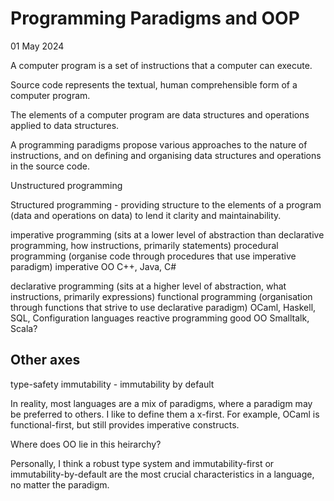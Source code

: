<hgroup>

# Programming Paradigms and OOP

<time datetime="2024-05-01">01 May 2024</time>

</hgroup>

A computer program is a set of instructions that a computer can execute.

Source code represents the textual, human comprehensible form of a computer program.

The elements of a computer program are data structures and operations applied to data structures.

A programming paradigms propose various approaches to the nature of instructions, and on defining and organising data structures and operations in the source code.

Unstructured programming

Structured programming - providing structure to the elements of a program (data and operations on data) to lend it clarity and maintainability.

imperative programming (sits at a lower level of abstraction than declarative programming, how instructions, primarily statements)
    procedural programming (organise code through procedures that use imperative paradigm)
    imperative OO
        C++, Java, C#

declarative programming (sits at a higher level of abstraction, what instructions, primarily expressions)
    functional programming (organisation through functions that strive to use declarative paradigm)
      OCaml, Haskell, SQL, Configuration languages
    reactive programming
    good OO
      Smalltalk, Scala?

## Other axes

type-safety
immutability - immutability by default

In reality, most languages are a mix of paradigms, where a paradigm may be preferred to others. I like to define them a x-first. For example, OCaml is functional-first, but still provides imperative constructs.

Where does OO lie in this heirarchy?

Personally, I think a robust type system and immutability-first or immutability-by-default are the most crucial characteristics in a language, no matter the paradigm.
